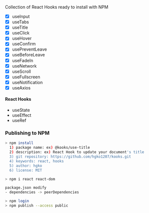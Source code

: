 Collection of React Hooks ready to install with NPM

- [x] useInput
- [x] useTabs
- [x] useTitle
- [x] useClick
- [x] useHover
- [x] useConfirm
- [x] usePreventLeave
- [x] useBeforeLeave
- [x] useFadeIn
- [x] useNetwork
- [x] useScroll
- [x] useFullscreen
- [x] useNotification
- [x] useAxios

#### React Hooks

- useState
- useEffect
- useRef

### Publishing to NPM

```bash
> npm install
  1) package name: ex) @kooks/use-title
  2) description: ex) React Hook to update your document's title
  3) git repository: https://github.com/hgko1207/kooks.git
  4) keywords: react, hooks
  5) author: hgko
  6) license: MIT
```

```bash
> npm i react react-dom

package.json modify
- dependencies -> peerDependencies
```

```bash
> npm login
> npm publish --access public
```

